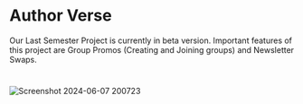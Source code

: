# Author Verse
Our Last Semester Project is currently in beta version. Important features of this project are Group Promos (Creating and Joining groups) and Newsletter Swaps. 

#
![Screenshot 2024-06-07 200723](https://github.com/shekharrs/AuthorVerse/assets/122804156/b7ad5d97-0d15-4e6d-a683-cde681e622ab)
